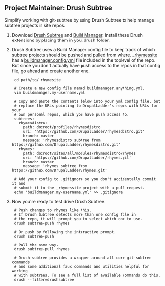 Project Maintainer: Drush Subtree
------------------------------------

Simplify working with git-subtree by using Drush Subtree to help manage subtree
projects in site repos.

1. Download [Drush Subtree](https://github.com/WhiteHouse/drushsubtree) and
   [Build Manager](https://github.com/WhiteHouse/buildmanager). Install these
   Drush extensions by placing them in you .drush folder.

1. Drush Subtree uses a Build Manager config file to keep track of which
   subtree projects should be pushed and pulled from where.
   [_rhymessite](https://github.com/DrupalLadder/_rhymessite) has a 
   [buildmanager.config.yml](https://github.com/DrupalLadder/_rhymessite/blob/master/buildmanager.config.yml)
   file included in the toplevel of the repo. But since you don't actually have
   push access to the repos in that config file, go ahead and create another
   one.

        cd path/to/_rhymesite

        # Create a new config file named buildmanager.anything.yml.
        vim buildmanager.my-username.yml

        # Copy and paste the contents below into your yml config file, but
        # replace the URLs pointing to DrupalLadder's repos with URLs for your
        # own personal repos, which you have push access to.
        subtrees:
          rhymesdistro:
            path: docroot/profiles/rhymesdistro
            uri: 'https://github.com/DrupalLadder/rhymesdistro.git'
            branch: master
            message: 'rhymesdistro subtree from https://github.com/DrupalLadder/rhymesdistro.git'
          rhymes:
            path: docroot/sites/all/modules/rhymesdistro/rhymes
            uri: 'https://github.com/DrupalLadder/rhymes.git'
            branch: master
            message: 'rhymes subtree from https://github.com/DrupalLadder/rhymes.git'

        # Add your config to .gitignore so you don't accidentally commit it and
        # submit it to the _rhymessite project with a pull request.
        echo 'buildmanager.my-username.yml' >> .gitignore

1. Now you're ready to test drive Drush Subtree.

        # Push changes to rhymes like this.
        # If Drush Subtree detects more than one config file in
        # the repo, it will prompt you to select which one to use.
        drush subtree-push rhymes

        # Or push by following the interactive prompt.
        drush subtree-push

        # Pull the same way.
        drush subtree-pull rhymes

        # Drush subtree provides a wrapper around all core git-subtree commands
        # and some additional faux commands and utilities helpful for working
        # with subtrees. To see a full list of available commands do this.
        drush --filter=drushsubtree



